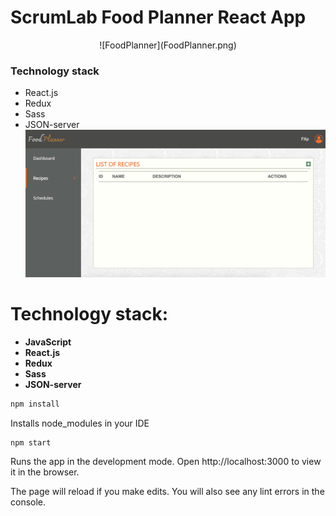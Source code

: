 # ScrumLab Food Planner React App

<div align="center">
  ![FoodPlanner](FoodPlanner.png)
</div>

### Technology stack

- React.js
- Redux
- Sass
- JSON-server
![FoodPlanner](FoodPlanner.png)

# Technology stack:

- **JavaScript**
- **React.js**
- **Redux**
- **Sass**
- **JSON-server**

```bash
npm install 
```

Installs node_modules in your IDE

```bash
npm start
```

Runs the app in the development mode.
Open http://localhost:3000 to view it in the browser.

The page will reload if you make edits.
You will also see any lint errors in the console.
